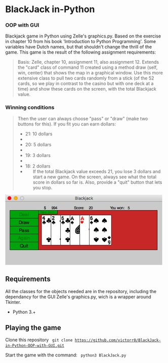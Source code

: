 # BlackJack in-Python ##
### OOP with GUI ###
Blackjack game in Python using Zelle's graphics.py. Based on the exercise in chapter 10 from his book 'Introduction to Python Programming'. Some variables have Dutch names, but that shouldn't change the thrill of the game. This game is the result of the following assignment requirements:
>Basis: Zelle, chapter 10, assignment 11, also assignment 12.
>Extends the "card" class of command 11 created using a method draw (self, win, center) that shows the map in a graphical window.
>Use this more extensive class to pull two cards randomly from a stick (of the 52 cards, so we play in contrast to the casino but with one deck at a time) and show these cards on the screen, with the total Blackjack value.
### Winning conditions ###
>Then the user can always choose "pass" or "draw" (make two buttons for this). If you fit you can earn dollars:
><ul>
><li>21: 10 dollars<li>
><li>20: 5 dollars<li>
><li>19: 3 dollars<li>
><li>18: 2 dollars<li>
><ul>
>If the total Blackjack value exceeds 21, you lose 3 dollars and start a new game.
>On the screen, always see what the total score in dollars so far is.
>Also, provide a "quit" button that lets you stop.


![Alt text](/blackjack_gui.jpg?raw=true "Example of the game")

## Requirements ##
All the classes for the objects needed are in the repository, including the dependancy for the GUI Zelle's graphics.py, wich is a wrapper around Tkinter.
<ul>
<li>Python 3.+</li>
</ul>

## Playing the game ##
Clone this repository
<code> git clone https://github.com/victorr0/BlackJack-in-Python-OOP-with-GUI.git </code>

Start the game with the command: 
<code> python3 BlackJack.py </code>

